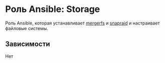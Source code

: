 # Роль Ansible: Storage

Роль Ansible, которая устанавливает [mergerfs](https://github.com/trapexit/mergerfs) и [snapraid](https://www.snapraid.it/) и настраивает файловые системы.

## Зависимости

Нет
